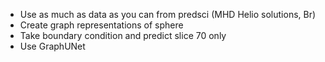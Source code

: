 - Use as much as data as you can from predsci (MHD Helio solutions, Br)
- Create graph representations of sphere
- Take boundary condition and predict slice 70 only
- Use GraphUNet